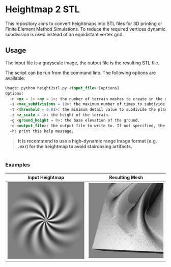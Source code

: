 # Heightmap 2 STL

This repository aims to convert heightmaps into STL files for 3D printing or Finite Element Method Simulations. To reduce the required vertices dynamic subdivision is used instead of an equidistant vertex grid.

## Usage

The input file is a grayscale image, the output file is the resulting STL file.

The script can be run from the command line. The following options are available:

```html
Usage: python height2stl.py <input_file> [options]
Options:
  -n <nx = 1> <ny = 1>: the number of terrain meshes to create in the x and y directions.
  -s <max_subdivisions = 10>: the maximum number of times to subdivide the plane.
  -t <threshold = 0.01>: the minimum detail value to subdivide the plane at.
  -z <z_scale = 1>: the height of the terrain.
  -g <ground_height = 0>: the base elevation of the ground.
  -o <output_file>: the output file to write to. If not specified, the input file name will be used.
  -h: print this help message.
```

> **It is recommend to use a high-dynamic range image format (e.g. .exr) for the heightmap to avoid staircasing artifacts.**

#

### Examples

Input Heightmap            |  Resulting Mesh
:-------------------------:|:-------------------------:
![](demo/heightmap.png)    |  ![](demo/heightmap_stl.png)